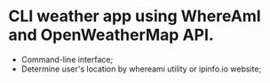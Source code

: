 
# CLI weather app using WhereAmI and OpenWeatherMap API.

- Command-line interface;
- Determine user's location by whereami utility or ipinfo.io website;
